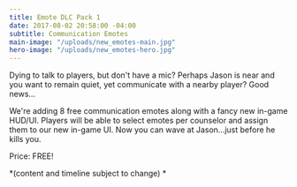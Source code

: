 ```yaml
---
title: Emote DLC Pack 1
date: 2017-08-02 20:58:00 -04:00
subtitle: Communication Emotes
main-image: "/uploads/new_emotes-main.jpg"
hero-image: "/uploads/new_emotes-hero.jpg"
---
```


Dying to talk to players, but don't have a mic? Perhaps Jason is near and you want to remain quiet, yet communicate with a nearby player? Good news... 

We're adding 8 free communication emotes along with a fancy new in-game HUD/UI. Players will be able to select emotes per counselor and assign them to our new in-game UI. Now you can wave at Jason...just before he kills you.

Price: FREE! 

*(content and timeline subject to change) * 